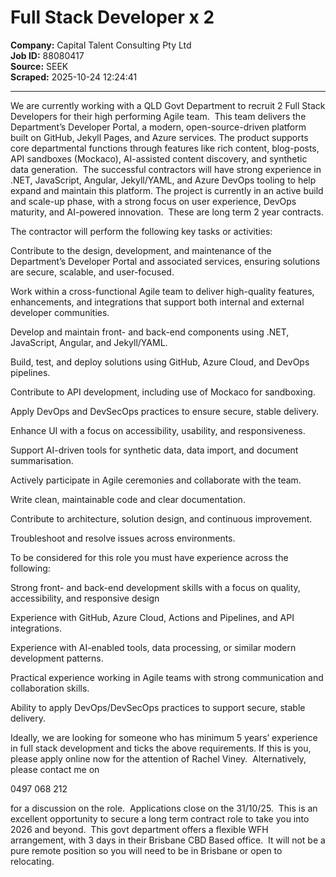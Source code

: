 # Full Stack Developer x 2

**Company:** Capital Talent Consulting Pty Ltd  
**Job ID:** 88080417  
**Source:** SEEK  
**Scraped:** 2025-10-24 12:24:41

---

We are currently working with a QLD Govt Department to recruit 2 Full Stack Developers for their high performing Agile team.  This team delivers the Department’s Developer Portal, a modern, open-source-driven platform built on GitHub, Jekyll Pages, and Azure services. The product supports core departmental functions through features like rich content, blog-posts, API sandboxes (Mockaco), AI-assisted content discovery, and synthetic data generation.  The successful contractors will have strong experience in .NET, JavaScript, Angular, Jekyll/YAML, and Azure DevOps tooling to help expand and maintain this platform. The project is currently in an active build and scale-up phase, with a strong focus on user experience, DevOps maturity, and AI-powered innovation.  These are long term 2 year contracts.

The contractor will perform the following key tasks or activities:

Contribute to the design, development, and maintenance of the Department’s Developer Portal and associated services, ensuring solutions are secure, scalable, and user-focused.

Work within a cross-functional Agile team to deliver high-quality features, enhancements, and integrations that support both internal and external developer communities.

Develop and maintain front- and back-end components using .NET, JavaScript, Angular, and Jekyll/YAML.

Build, test, and deploy solutions using GitHub, Azure Cloud, and DevOps pipelines.

Contribute to API development, including use of Mockaco for sandboxing.

Apply DevOps and DevSecOps practices to ensure secure, stable delivery.

Enhance UI with a focus on accessibility, usability, and responsiveness.

Support AI-driven tools for synthetic data, data import, and document summarisation.

Actively participate in Agile ceremonies and collaborate with the team.

Write clean, maintainable code and clear documentation.

Contribute to architecture, solution design, and continuous improvement.

Troubleshoot and resolve issues across environments.

To be considered for this role you must have experience across the following:

Strong front- and back-end development skills with a focus on quality, accessibility, and responsive design

Experience with GitHub, Azure Cloud, Actions and Pipelines, and API integrations.

Experience with AI-enabled tools, data processing, or similar modern development patterns.

Practical experience working in Agile teams with strong communication and collaboration skills.

Ability to apply DevOps/DevSecOps practices to support secure, stable delivery.

Ideally, we are looking for someone who has minimum 5 years’ experience in full stack development and ticks the above requirements. If this is you, please apply online now for the attention of Rachel Viney.  Alternatively, please contact me on

0497 068 212

for a discussion on the role.  Applications close on the 31/10/25.  This is an excellent opportunity to secure a long term contract role to take you into 2026 and beyond.  This govt department offers a flexible WFH arrangement, with 3 days in their Brisbane CBD Based office.  It will not be a pure remote position so you will need to be in Brisbane or open to relocating.
